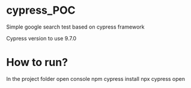 # cypress_POC
Simple google search test based on cypress framework

Cypress version to use 9.7.0

# How to run?
In the project folder open console
npm cypress install
npx cypress open
